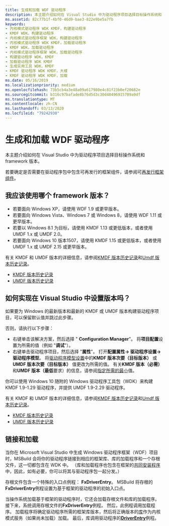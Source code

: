 ```yaml
---
title: 生成和加载 WDF 驱动程序
description: 本主题介绍如何在 Visual Studio 中为驱动程序项目选择目标操作系统和 framework 版本。 它还介绍了共同安装程序，以及如何确定是否应在驱动程序包中包含此组件。
ms.assetid: 82c77b1f-4bf0-46d9-bae3-822e9be5a7fb
keywords:
- 内核模式驱动程序 WDK KMDF，构建驱动程序
- KMDF WDK，构建驱动程序
- 内核模式驱动程序框架 WDK，构建驱动程序
- 内核模式驱动程序 WDK KMDF，加载驱动程序
- KMDF WDK，加载驱动程序
- 内核模式驱动程序框架 WDK，加载驱动程序
- 构建驱动程序 WDK，KMDF
- 加载驱动程序 WDK KMDF
- 生成实用工具 WDK，KMDF
- KMDF 驱动程序 WDK KMDF，大楼
- KMDF 驱动程序 WDK KMDF，加载
ms.date: 05/16/2019
ms.localizationpriority: medium
ms.openlocfilehash: 73b5cb4a3e48a09a617980e4c81f23b0ef20682e
ms.sourcegitcommit: b316c97bafade8b76d5d3c30d48496915709a9df
ms.translationtype: MT
ms.contentlocale: zh-CN
ms.lasthandoff: 03/13/2020
ms.locfileid: "79242930"
---
```

# <a name="building-and-loading-a-wdf-driver"></a>生成和加载 WDF 驱动程序


本主题介绍如何在 Visual Studio 中为驱动程序项目选择目标操作系统和 framework 版本。

若要确定是否需要在驱动程序包中包含可再发行的框架组件，请参阅可[再发行框架组件](installation-components-for-kmdf-drivers.md)。


## <a name="which-framework-version-should-i-use"></a>我应该使用哪个 framework 版本？

*   若要面向 Windows XP，请使用 WDF 1.9 或更早版本。
*   若要面向 Windows Vista、Windows 7 或 Windows 8，请使用 WDF 1.11 或更早版本。
*   若要以 Windows 8.1 为目标，请使用 KMDF 1.13 或更低版本，或者使用 UMDF 1.x 或 UMDF 2.0。
*   若要面向 Windows 10 版本1507，请使用 KMDF 1.15 或更低版本，或者使用 UMDF 1.x 或 UMDF 2.15 或更早版本。

有关 KMDF 和 UMDF 版本的详细信息，请参阅[KMDF 版本历史记录](kmdf-version-history.md)和[Umdf 版本历史记录](umdf-version-history.md)。

* [KMDF 版本历史记录](kmdf-version-history.md)
* [UMDF 版本历史记录](umdf-version-history.md)

## <a name="how-do-i-set-the-versions-in-visual-studio"></a>如何实现在 Visual Studio 中设置版本吗？


如果要为 Windows 的最新版本和最新的 KMDF 或 UMDF 版本构建驱动程序项目，可以保留默认值并跳过此步骤。

否则，请执行以下步骤：

-   右键单击该解决方案，然后选择 " **Configuration Manager**"。  将**项目配置**设置为所需的值（例如 "**调试**"）。
-   右键单击驱动程序项目，然后选择 "**属性**"。  打开**配置属性-> 驱动程序设置-> 驱动程序模型**。  将[驱动程序模型设置](../develop/driver-model-settings-properties-for-driver-projects.md)中的**KMDF 版本次要（目标版本）** 或**UMDF 版本次要（目标版本）** 值更改为所需的值。  有关**KMDF 版本（必需）** 和**UMDF 版本（最低**要求）的信息，请参阅[指定所需的最小](https://docs.microsoft.com/windows-hardware/drivers/wdf/building-a-wdf-driver-for-multiple-versions-of-windows#specifying-minimum-required)值。

你可以使用 Windows 10 随附的 Windows 驱动程序工具包（WDK）来构建 KMDF 1.9-1.29 驱动程序，并提供 UMDF 1.9-2.29 驱动程序。

有关 KMDF 和 UMDF 版本的详细信息，请参阅[KMDF 版本历史记录](kmdf-version-history.md)和[Umdf 版本历史记录](umdf-version-history.md)。

* [KMDF 版本历史记录](kmdf-version-history.md)
* [UMDF 版本历史记录](umdf-version-history.md)

## <a name="linking-and-loading"></a>链接和加载


当你在 Microsoft Visual Studio 中生成 Windows 驱动程序框架（WDF）项目时，MSBuild 会将你的驱动程序链接到相应的框架库、库的加载程序和一个存根文件，这一切都包含在 WDK 中。 （库和加载程序也包含在框架的[共同安装程序](installing-the-framework-s-co-installer.md)中，因此，如有必要，你可以将其与驱动程序包一起分发。）

存根文件包含一个特殊的入口点例程： **FxDriverEntry**。 MSBuild 将存根的**FxDriverEntry**例程设置为基于框架的驱动程序的初始入口点。

当操作系统加载基于框架的驱动程序时，它还会加载存根文件和库的加载程序。 接下来，系统调用存根文件的**FxDriverEntry**例程。 然后，此例程调用加载程序。 加载程序将确定驱动程序所需的框架库版本，然后将正确版本的[库](framework-library-versioning.md)作为内核模式服务（如果尚未加载）加载。 最后，库调用驱动程序的[**DriverEntry**](https://docs.microsoft.com/windows-hardware/drivers/wdf/driverentry-for-kmdf-drivers)例程。


